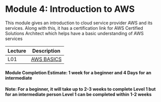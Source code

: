 # Module 4: Introduction to AWS 
This module gives an introduction to cloud service provider AWS and its services. Along with this, it has a certification link for AWS Certified Solutions Architect which helps have a basic understanding of AWS services 

| Lecture |   Description  |
|---------|----------------|
|  L01    | [AWS BASICS](L01-AWSBasics.md)  |

#### Module Completion Estimate: 1 week for a beginner and 4 Days for an intermediate  

#### Note: For a beginner, it will take up to 2-3 weeks to complete Level 1 but for an intermediate person Level 1 can be completed within 1-2 weeks  

